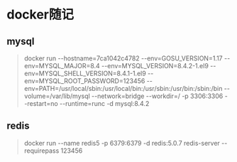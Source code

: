 # docker随记

## mysql

> docker run --hostname=7ca1042c4782 --env=GOSU_VERSION=1.17 --env=MYSQL_MAJOR=8.4 --env=MYSQL_VERSION=8.4.2-1.el9 --env=MYSQL_SHELL_VERSION=8.4.1-1.el9 --env=MYSQL_ROOT_PASSWORD=123456 --env=PATH=/usr/local/sbin:/usr/local/bin:/usr/sbin:/usr/bin:/sbin:/bin --volume=/var/lib/mysql --network=bridge --workdir=/ -p 3306:3306 --restart=no --runtime=runc -d mysql:8.4.2

## redis

> docker run --name redis5  -p 6379:6379 -d redis:5.0.7 redis-server --requirepass 123456